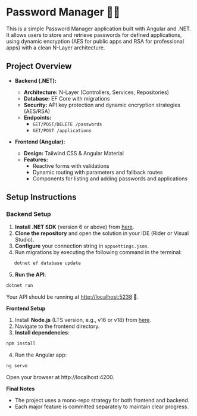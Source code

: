 # Password Manager 🚀🔐

This is a simple Password Manager application built with Angular and .NET. It allows users to store and retrieve passwords for defined applications, using dynamic encryption (AES for public apps and RSA for professional apps) with a clean N-Layer architecture.

## Project Overview

- **Backend (.NET):**
    - **Architecture:** N-Layer (Controllers, Services, Repositories)
    - **Database:** EF Core with migrations
    - **Security:** API key protection and dynamic encryption strategies (AES/RSA)
    - **Endpoints:**
        - `GET/POST/DELETE /passwords`
        - `GET/POST /applications`

- **Frontend (Angular):**
    - **Design:** Tailwind CSS & Angular Material
    - **Features:**
        - Reactive forms with validations
        - Dynamic routing with parameters and fallback routes
        - Components for listing and adding passwords and applications

## Setup Instructions

### Backend Setup

1. **Install .NET SDK** (version 6 or above) from [here](https://dotnet.microsoft.com/download).
2. **Clone the repository** and open the solution in your IDE (Rider or Visual Studio).
3. **Configure** your connection string in `appsettings.json`.
4. Run migrations by executing the following command in the terminal:
```bash
   dotnet ef database update
```

5. **Run the API**:

```bash
dotnet run
```

Your API should be running at [http://localhost:5238](http://localhost:5238) 🚀.

**Frontend Setup**

1. Install **Node.js** (LTS version, e.g., v16 or v18) from [here](https://nodejs.org/).
2. Navigate to the frontend directory.
3. **Install dependencies**:

```bash
npm install
```

4. Run the Angular app:

```bash
ng serve
```

Open your browser at http://localhost:4200.

**Final Notes**

- The project uses a mono-repo strategy for both frontend and backend.
- Each major feature is committed separately to maintain clear progress.